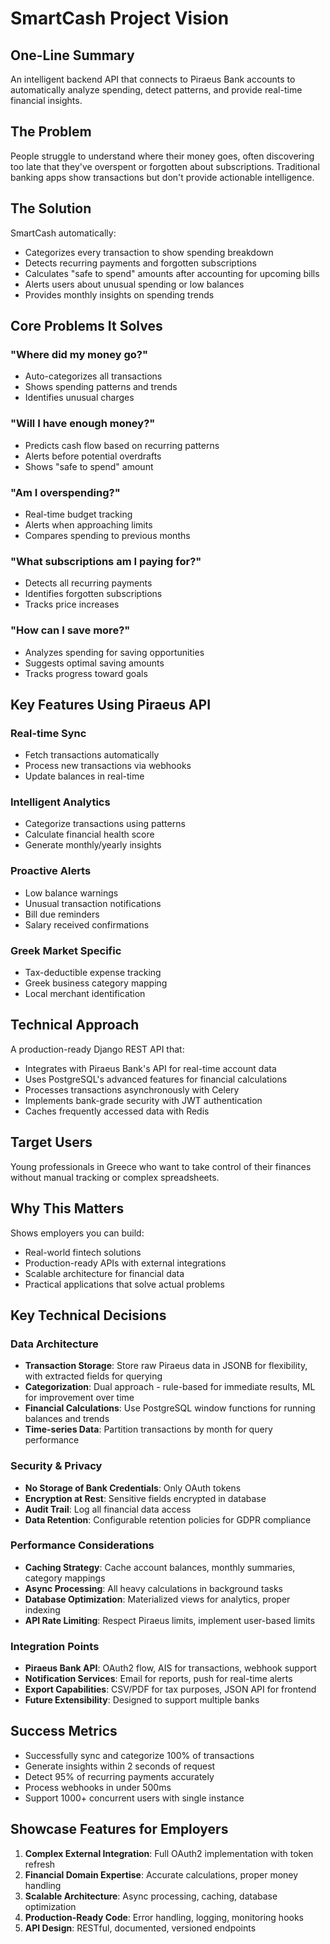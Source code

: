 # SmartCash Project Vision

## One-Line Summary
An intelligent backend API that connects to Piraeus Bank accounts to automatically analyze spending, detect patterns, and provide real-time financial insights.

## The Problem
People struggle to understand where their money goes, often discovering too late that they've overspent or forgotten about subscriptions. Traditional banking apps show transactions but don't provide actionable intelligence.

## The Solution
SmartCash automatically:
- Categorizes every transaction to show spending breakdown
- Detects recurring payments and forgotten subscriptions
- Calculates "safe to spend" amounts after accounting for upcoming bills
- Alerts users about unusual spending or low balances
- Provides monthly insights on spending trends

## Core Problems It Solves

### "Where did my money go?"
- Auto-categorizes all transactions
- Shows spending patterns and trends
- Identifies unusual charges

### "Will I have enough money?"
- Predicts cash flow based on recurring patterns
- Alerts before potential overdrafts
- Shows "safe to spend" amount

### "Am I overspending?"
- Real-time budget tracking
- Alerts when approaching limits
- Compares spending to previous months

### "What subscriptions am I paying for?"
- Detects all recurring payments
- Identifies forgotten subscriptions
- Tracks price increases

### "How can I save more?"
- Analyzes spending for saving opportunities
- Suggests optimal saving amounts
- Tracks progress toward goals

## Key Features Using Piraeus API

### Real-time Sync
- Fetch transactions automatically
- Process new transactions via webhooks
- Update balances in real-time

### Intelligent Analytics
- Categorize transactions using patterns
- Calculate financial health score
- Generate monthly/yearly insights

### Proactive Alerts
- Low balance warnings
- Unusual transaction notifications
- Bill due reminders
- Salary received confirmations

### Greek Market Specific
- Tax-deductible expense tracking
- Greek business category mapping
- Local merchant identification

## Technical Approach
A production-ready Django REST API that:
- Integrates with Piraeus Bank's API for real-time account data
- Uses PostgreSQL's advanced features for financial calculations
- Processes transactions asynchronously with Celery
- Implements bank-grade security with JWT authentication
- Caches frequently accessed data with Redis

## Target Users
Young professionals in Greece who want to take control of their finances without manual tracking or complex spreadsheets.

## Why This Matters
Shows employers you can build:
- Real-world fintech solutions
- Production-ready APIs with external integrations
- Scalable architecture for financial data
- Practical applications that solve actual problems

## Key Technical Decisions

### Data Architecture
- **Transaction Storage**: Store raw Piraeus data in JSONB for flexibility, with extracted fields for querying
- **Categorization**: Dual approach - rule-based for immediate results, ML for improvement over time
- **Financial Calculations**: Use PostgreSQL window functions for running balances and trends
- **Time-series Data**: Partition transactions by month for query performance

### Security & Privacy
- **No Storage of Bank Credentials**: Only OAuth tokens
- **Encryption at Rest**: Sensitive fields encrypted in database
- **Audit Trail**: Log all financial data access
- **Data Retention**: Configurable retention policies for GDPR compliance

### Performance Considerations
- **Caching Strategy**: Cache account balances, monthly summaries, category mappings
- **Async Processing**: All heavy calculations in background tasks
- **Database Optimization**: Materialized views for analytics, proper indexing
- **API Rate Limiting**: Respect Piraeus limits, implement user-based limits

### Integration Points
- **Piraeus Bank API**: OAuth2 flow, AIS for transactions, webhook support
- **Notification Services**: Email for reports, push for real-time alerts
- **Export Capabilities**: CSV/PDF for tax purposes, JSON API for frontend
- **Future Extensibility**: Designed to support multiple banks

## Success Metrics
- Successfully sync and categorize 100% of transactions
- Generate insights within 2 seconds of request
- Detect 95% of recurring payments accurately
- Process webhooks in under 500ms
- Support 1000+ concurrent users with single instance

## Showcase Features for Employers
1. **Complex External Integration**: Full OAuth2 implementation with token refresh
2. **Financial Domain Expertise**: Accurate calculations, proper money handling
3. **Scalable Architecture**: Async processing, caching, database optimization
4. **Production-Ready Code**: Error handling, logging, monitoring hooks
5. **API Design**: RESTful, documented, versioned endpoints